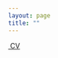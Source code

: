 ```yaml
--- 
layout: page
title: ""
---
```


<a href="pdfs/lunpide.pdf" class="image fit"><img src="images/marr_pic.jpg" alt=""> CV </a>
